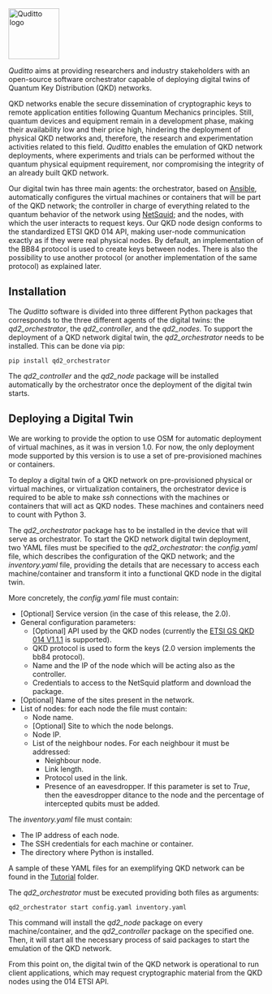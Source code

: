 <picture>
  <source media="(prefers-color-scheme: dark)" srcset="Images/quditto_logo_dark.png">
  <source media="(prefers-color-scheme: light)" srcset="Images/quditto_logo_light.png">
  <img alt="Quditto logo" src="Images/quditto_logo_light.png" height="100">
</picture>

*Quditto* aims at providing researchers and industry stakeholders with an open-source software orchestrator capable of deploying digital twins of Quantum Key Distribution (QKD) networks.

QKD networks enable the secure dissemination of cryptographic keys to remote application entities following Quantum Mechanics principles. Still, quantum devices and equipment remain in a development phase, making their availability low and their price high, hindering the deployment of physical QKD networks and, therefore, the research and experimentation activities related to this field. *Quditto* enables the emulation of QKD network deployments, where experiments and trials can be performed without the quantum physical equipment requirement, nor compromising the integrity of an already built QKD network. 

Our digital twin has three main agents: the orchestrator, based on [Ansible](https://www.ansible.com), automatically configures the virtual machines or containers that will be part of the QKD network; the controller in charge of everything related to the quantum behavior of the network using [NetSquid](https://netsquid.org/); and the nodes, with which the user interacts to request keys. Our QKD node design conforms to the standardized ETSI QKD 014 API, making user-node communication exactly as if they were real physical nodes. By default, an implementation of the BB84 protocol is used to create keys between nodes. There is also the possibility to use another protocol (or another implementation of the same protocol) as explained later.

## Installation

The *Quditto* software is divided into three different Python packages that corresponds to the three different agents of the digital twins: the *qd2_orchestrator*, the *qd2_controller*, and the *qd2_nodes*. To support the deployment of a QKD network digital twin, the *qd2_orchestrator* needs to be installed. This can be done via pip: 

```
pip install qd2_orchestrator
```
The *qd2_controller* and the *qd2_node* package will be installed automatically by the orchestrator once the deployment of the digital twin starts.

## Deploying a Digital Twin

We are working to provide the option to use OSM for automatic deployment of virtual machines, as it was in version 1.0. For now, the only deployment mode supported by this version is to use a set of pre-provisioned machines or containers.

To deploy a digital twin of a QKD network on pre-provisioned physical or virtual machines, or virtualization containers, the orchestrator device is required to be able to make *ssh* connections with the machines or containers that will act as QKD nodes. These machines and containers need to count with Python 3.

The *qd2_orchestrator* package has to be installed in the device that will serve as orchestrator. To start the QKD network digital twin deployment, two YAML files must be specified to the *qd2_orchestrator*: the *config.yaml* file, which describes the configuration of the QKD network; and the *inventory.yaml* file, providing the details that are necessary to access each machine/container and transform it into a functional QKD node in the digital twin. 

More concretely, the *config.yaml* file must contain:

- [Optional] Service version (in the case of this release, the 2.0).
- General configuration parameters:
  - [Optional] API used by the QKD nodes (currently the [ETSI GS QKD 014 V1.1.1](https://www.etsi.org/deliver/etsi_gs/QKD/001_099/014/01.01.01_60/gs_qkd014v010101p.pdf) is supported).
  - QKD protocol is used to form the keys (2.0 version implements the bb84 protocol).
  - Name and the IP of the node which will be acting also as the controller.
  - Credentials to access to the NetSquid platform and download the package.
- [Optional] Name of the sites present in the network.
- List of nodes: for each node the file must contain:
  - Node name.
  - [Optional] Site to which the node belongs.
  - Node IP.
  - List of the neighbour nodes. For each neighbour it must be addressed:
    - Neighbour node.
    - Link length.
    - Protocol used in the link.
    - Presence of an eavesdropper. If this parameter is set to *True*, then the eavesdropper ditance to the node and the percentage of intercepted qubits must be added.

The *inventory.yaml* file must contain:

- The IP address of each node.
- The SSH credentials for each machine or container.
- The directory where Python is installed.

A sample of these YAML files for an exemplifying QKD network can be found in the [Tutorial](https://github.com/Networks-it-uc3m/Quditto/tree/v2.0/Tutorial) folder. 

The *qd2_orchestrator* must be executed providing both files as arguments: 

```
qd2_orchestrator start config.yaml inventory.yaml
```

This command will install the *qd2_node* package on every machine/container, and the *qd2_controller* package on the specified one. Then, it will start all the necessary process of said packages to start the emulation of the QKD network.

From this point on, the digital twin of the QKD network is operational to run client applications, which may request cryptographic material from the QKD nodes using the 014 ETSI API.
